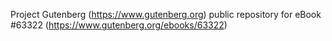 Project Gutenberg (https://www.gutenberg.org) public repository for eBook #63322 (https://www.gutenberg.org/ebooks/63322)
